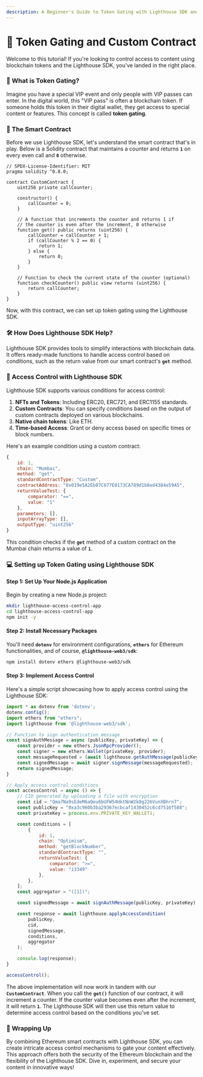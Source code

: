 ```yaml
---
description: A Beginner's Guide to Token Gating with Lighthouse SDK and a Custom Contract
---
```


# 📄 Token Gating and Custom Contract

Welcome to this tutorial! If you're looking to control access to content using blockchain tokens and the Lighthouse SDK, you've landed in the right place.

### **📖 What is Token Gating?**

Imagine you have a special VIP event and only people with VIP passes can enter. In the digital world, this "VIP pass" is often a blockchain token. If someone holds this token in their digital wallet, they get access to special content or features. This concept is called **token gating**.

### **📝 The Smart Contract**

Before we use Lighthouse SDK, let's understand the smart contract that's in play. Below is a Solidity contract that maintains a counter and returns **`1`** on every even call and **`0`** otherwise.

```solidity
// SPDX-License-Identifier: MIT
pragma solidity ^0.8.0;

contract CustomContract {
    uint256 private callCounter;

    constructor() {
        callCounter = 0;
    }

    // A function that increments the counter and returns 1 if
    // the counter is even after the increment, 0 otherwise
    function get() public returns (uint256) {
        callCounter = callCounter + 1;
        if (callCounter % 2 == 0) {
            return 1;
        } else {
            return 0;
        }
    }

    // Function to check the current state of the counter (optional)
    function checkCounter() public view returns (uint256) {
        return callCounter;
    }
}
```

Now, with this contract, we can set up token gating using the Lighthouse SDK.

### **🛠️ How Does Lighthouse SDK Help?**

Lighthouse SDK provides tools to simplify interactions with blockchain data. It offers ready-made functions to handle access control based on conditions, such as the return value from our smart contract's **`get`** method.

### **📄 Access Control with Lighthouse SDK**

Lighthouse SDK supports various conditions for access control:

1. **NFTs and Tokens**: Including ERC20, ERC721, and ERC1155 standards.
2. **Custom Contracts**: You can specify conditions based on the output of custom contracts deployed on various blockchains.
3. **Native chain tokens**: Like ETH.
4. **Time-based Access**: Grant or deny access based on specific times or block numbers.

Here's an example condition using a custom contract:

```jsx
{
    id: 1,
    chain: "Mumbai",
    method: "get",
    standardContractType: "Custom",
    contractAddress: "0x019e5A2Eb07C677E0173CA789d1b8ed4384e59A5",
    returnValueTest: {
	    comparator: "==",
	    value: "1"
    },
    parameters: [],
    inputArrayType: [],
    outputType: "uint256"
}
```

This condition checks if the **`get`** method of a custom contract on the Mumbai chain returns a value of **`1`**.

### **💻 Setting up Token Gating using Lighthouse SDK**

#### **Step 1: Set Up Your Node.js Application**

Begin by creating a new Node.js project:

```bash
mkdir lighthouse-access-control-app
cd lighthouse-access-control-app
npm init -y
```

#### **Step 2: Install Necessary Packages**

You'll need **`dotenv`** for environment configurations, **`ethers`** for Ethereum functionalities, and of course, **`@lighthouse-web3/sdk`**:

```bash
npm install dotenv ethers @lighthouse-web3/sdk
```

#### **Step 3: Implement Access Control**

Here's a simple script showcasing how to apply access control using the Lighthouse SDK:

```jsx
import * as dotenv from 'dotenv';
dotenv.config();
import ethers from "ethers";
import lighthouse from '@lighthouse-web3/sdk';

// Function to sign authentication message
const signAuthMessage = async (publicKey, privateKey) => {
    const provider = new ethers.JsonRpcProvider();
    const signer = new ethers.Wallet(privateKey, provider);
    const messageRequested = (await lighthouse.getAuthMessage(publicKey)).data.message;
    const signedMessage = await signer.signMessage(messageRequested);
    return signedMessage;
}

// Apply access control conditions
const accessControl = async () => {
    // CID generated by uploading a file with encryption
    const cid = "Qma7Na9sEdeM6aQeu6bUFW54HktNnW2k8g226VunXBhrn7";
    const publicKey = "0xa3c960b3ba29367ecbcaf1430452c6cd7516f588";
    const privateKey = process.env.PRIVATE_KEY_WALLET1;

    const conditions = [
        {
            id: 1,
            chain: "Optimism",
            method: "getBlockNumber",
            standardContractType: "",
            returnValueTest: {
                comparator: ">=",
                value: "13349"
            },
        },
    ];
    const aggregator = "([1])";

    const signedMessage = await signAuthMessage(publicKey, privateKey);

    const response = await lighthouse.applyAccessCondition(
        publicKey,
        cid,
        signedMessage,
        conditions,
        aggregator
    );

    console.log(response);
}

accessControl();
```

The above implementation will now work in tandem with our **`CustomContract`**. When you call the **`get()`** function of our contract, it will increment a counter. If the counter value becomes even after the increment, it will return **`1`**. The Lighthouse SDK will then use this return value to determine access control based on the conditions you've set.

### **🎉 Wrapping Up**

By combining Ethereum smart contracts with Lighthouse SDK, you can create intricate access control mechanisms to gate your content effectively. This approach offers both the security of the Ethereum blockchain and the flexibility of the Lighthouse SDK. Dive in, experiment, and secure your content in innovative ways!
